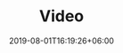 ---
title: "Video"
thumbnail: "/images/backgrounds/page-title.jpg"
company_name: "Jamflow"
date: 2019-08-01T16:19:26+06:00
draft: false
description: "this is meta description"
---